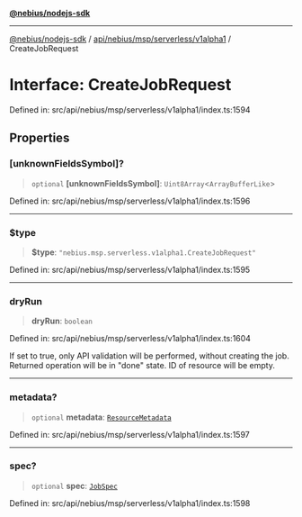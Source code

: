 [**@nebius/nodejs-sdk**](../../../../../../README.md)

---

[@nebius/nodejs-sdk](../../../../../../README.md) / [api/nebius/msp/serverless/v1alpha1](../README.md) / CreateJobRequest

# Interface: CreateJobRequest

Defined in: src/api/nebius/msp/serverless/v1alpha1/index.ts:1594

## Properties

### \[unknownFieldsSymbol\]?

> `optional` **\[unknownFieldsSymbol\]**: `Uint8Array`\<`ArrayBufferLike`\>

Defined in: src/api/nebius/msp/serverless/v1alpha1/index.ts:1596

---

### $type

> **$type**: `"nebius.msp.serverless.v1alpha1.CreateJobRequest"`

Defined in: src/api/nebius/msp/serverless/v1alpha1/index.ts:1595

---

### dryRun

> **dryRun**: `boolean`

Defined in: src/api/nebius/msp/serverless/v1alpha1/index.ts:1604

If set to true, only API validation will be performed, without creating the job.
Returned operation will be in "done" state. ID of resource will be empty.

---

### metadata?

> `optional` **metadata**: [`ResourceMetadata`](../../../../common/v1/interfaces/ResourceMetadata.md)

Defined in: src/api/nebius/msp/serverless/v1alpha1/index.ts:1597

---

### spec?

> `optional` **spec**: [`JobSpec`](JobSpec.md)

Defined in: src/api/nebius/msp/serverless/v1alpha1/index.ts:1598
